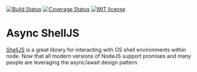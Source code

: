 [![Build Status](https://travis-ci.org/ksnyde/async-shelljs.svg?branch=master)](https://travis-ci.org/{{github-user-name}}/{{github-app-name}}.svg?branch=master)
[![Coverage Status](https://coveralls.io/repos/github/ksnyde/async-shelljs/badge.svg?branch=master)](https://coveralls.io/github/{{github-user-name}}/{{github-app-name}}?branch=master)
[![MIT license](http://img.shields.io/badge/license-MIT-brightgreen.svg)](http://opensource.org/licenses/MIT)

# Async ShellJS

[ShellJS](http://documentup.com/shelljs) is a great library for interacting with OS shell environments within node. Now that all modern versions of NodeJS support promises and many people are leveraging the async/await design pattern.
